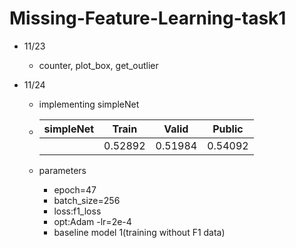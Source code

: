 # Missing-Feature-Learning-task1

- 11/23
  - counter, plot_box, get_outlier
- 11/24

  - implementing simpleNet
  - | simpleNet | Train   | Valid   | Public  |
    | --------- | ------- | ------- | ------- |
    |           | 0.52892 | 0.51984 | 0.54092 |

  - parameters
    - epoch=47
    - batch_size=256
    - loss:f1_loss
    - opt:Adam -lr=2e-4
    - baseline model 1(training without F1 data)

